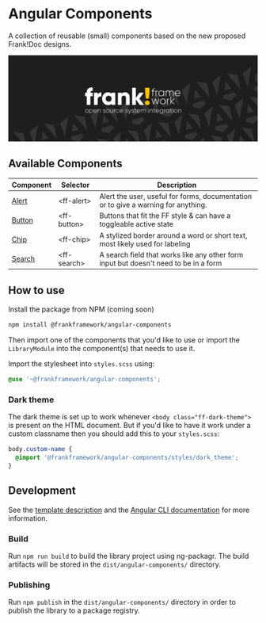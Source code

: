# Angular Components

A collection of reusable (small) components based on the new proposed Frank!Doc designs.

![frank-framework-github-banner](banner.png)

## Available Components
| Component | Selector | Description
| ---       | ---      | ---
| [Alert](/projects/angular-components/src/lib/alert/) | &lt;ff-alert&gt; | Alert the user, useful for forms, documentation or to give a warning for anything.
| [Button](/projects/angular-components/src/lib/button/) | &lt;ff-button&gt; | Buttons that fit the FF style & can have a toggleable active state
| [Chip](/projects/angular-components/src/lib/chip/) | &lt;ff-chip&gt; | A stylized border around a word or short text, most likely used for labeling
| [Search](/projects/angular-components/src/lib/search/) | &lt;ff-search&gt; | A search field that works like any other form input but doesn't need to be in a form

## How to use
Install the package from NPM (coming soon)
```sh
npm install @frankframework/angular-components
```

Then import one of the components that you'd like to use or import the `LibraryModule` into the component(s) that needs to use it.

Import the stylesheet into `styles.scss` using:
```scss
@use '~@frankframework/angular-components';
```

### Dark theme
The dark theme is set up to work whenever `<body class="ff-dark-theme">` is present on the HTML document.
But if you'd like to have it work under a custom classname then you should add this to your `styles.scss`:
```scss
body.custom-name {
  @import '@frankframework/angular-components/styles/dark_theme';
}
```

## Development
See the [template description](https://github.com/frankframework/angular-library-template) and the [Angular CLI documentation](https://angular.dev/tools/cli) for more information.

### Build
Run `npm run build` to build the library project using ng-packagr. The build artifacts will be stored in the `dist/angular-components/` directory.

### Publishing
Run `npm publish` in the `dist/angular-components/` directory in order to publish the library to a package registry.

